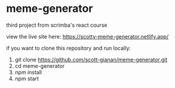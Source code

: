 # meme-generator
third project from scrimba's react course

view the live site here: https://scotty-meme-generator.netlify.app/

if you want to clone this repository and run locally:

1. git clone https://github.com/scott-gianan/meme-generator.git
2. cd meme-generator
3. npm install
4. npm start

